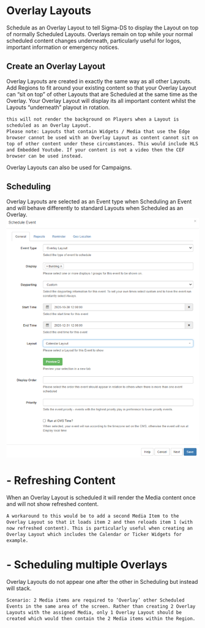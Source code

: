 # Overlay Layouts

Schedule as an Overlay Layout to tell Sigma-DS to display the Layout on top of normally Scheduled Layouts. Overlays remain on top while your normal scheduled content changes underneath, particularly useful for logos, important information or emergency notices.

## Create an Overlay Layout

Overlay Layouts are created in exactly the same way as all other Layouts. Add Regions to fit around your existing content so that your Overlay Layout can “sit on top” of other Layouts that are Scheduled at the same time as the Overlay. Your Overlay Layout will display its all important content whilst the Layouts “underneath” playout in rotation.

```
this will not render the background on Players when a Layout is scheduled as an Overlay Layout.
Please note: Layouts that contain Widgets / Media that use the Edge browser cannot be used with an Overlay Layout as content cannot sit on top of other content under these circumstances. This would include HLS and Embedded Youtube. If your content is not a video then the CEF browser can be used instead.

```

Overlay Layouts can also be used for Campaigns.

## Scheduling

Overlay Layouts are selected as an Event type when Scheduling an Event and will behave differently to standard Layouts when Scheduled as an Overlay.
![Alt text](overlay1.png)

# - Refreshing Content

When an Overlay Layout is scheduled it will render the Media content once and will not show refreshed content.

```
A workaround to this would be to add a second Media Item to the Overlay Layout so that it loads item 2 and then reloads item 1 (with now refreshed content). This is particularly useful when creating an Overlay Layout which includes the Calendar or Ticker Widgets for example.
```

# - Scheduling multiple Overlays

Overlay Layouts do not appear one after the other in Scheduling but instead will stack.

```
Scenario: 2 Media items are required to ‘Overlay’ other Scheduled Events in the same area of the screen. Rather than creating 2 Overlay Layouts with the assigned Media, only 1 Overlay Layout should be created which would then contain the 2 Media items within the Region.
```
